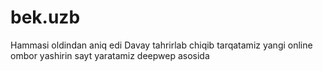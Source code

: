 # bek.uzb
Hammasi oldindan aniq edi
Davay tahrirlab chiqib tarqatamiz yangi online ombor yashirin sayt yaratamiz deepwep asosida
